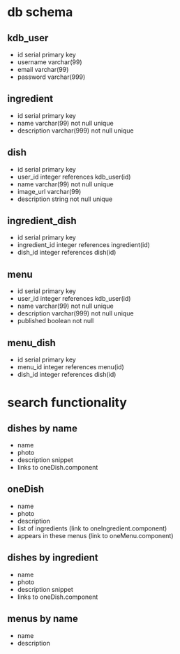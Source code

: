 
# db schema

## kdb_user
- id serial primary key
- username varchar(99)
- email varchar(99)
- password varchar(999)

## ingredient
- id serial primary key 
- name varchar(99) not null unique
- description varchar(999) not null unique

## dish
- id serial primary key 
- user_id integer references kdb_user(id)
- name varchar(99) not null unique
- image_url varchar(99)
- description string not null unique

## ingredient_dish
- id serial primary key 
- ingredient_id integer references ingredient(id)
- dish_id integer references dish(id)

## menu
- id serial primary key 
- user_id integer references kdb_user(id)
- name varchar(99) not null unique
- description varchar(999) not null unique
- published boolean not null

 ## menu_dish
 - id serial primary key 
 - menu_id integer references menu(id)
 - dish_id integer references dish(id)



# search functionality

## dishes by name
- name
- photo
- description snippet
- links to oneDish.component

## oneDish
- name
- photo
- description
- list of ingredients (link to oneIngredient.component)
- appears in these menus (link to oneMenu.component)

## dishes by ingredient
- name
- photo
- description snippet
- links to oneDish.component

## menus by name
- name 
- description







